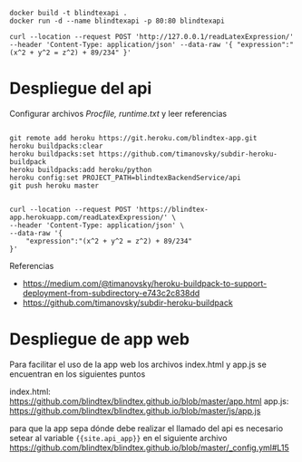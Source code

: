 

```
docker build -t blindtexapi .
docker run -d --name blindtexapi -p 80:80 blindtexapi
```

```
curl --location --request POST 'http://127.0.0.1/readLatexExpression/' --header 'Content-Type: application/json' --data-raw '{ "expression":"(x^2 + y^2 = z^2) + 89/234" }'
```

# Despliegue del api

Configurar archivos _Procfile, runtime.txt_ y leer referencias
```

git remote add heroku https://git.heroku.com/blindtex-app.git
heroku buildpacks:clear
heroku buildpacks:set https://github.com/timanovsky/subdir-heroku-buildpack
heroku buildpacks:add heroku/python
heroku config:set PROJECT_PATH=blindtexBackendService/api
git push heroku master


curl --location --request POST 'https://blindtex-app.herokuapp.com/readLatexExpression/' \
--header 'Content-Type: application/json' \
--data-raw '{
    "expression":"(x^2 + y^2 = z^2) + 89/234" 
}'
```

Referencias
* https://medium.com/@timanovsky/heroku-buildpack-to-support-deployment-from-subdirectory-e743c2c838dd
* https://github.com/timanovsky/subdir-heroku-buildpack


# Despliegue de app web

Para facilitar el uso de la app web los archivos index.html y app.js se encuentran en los siguientes puntos

index.html: https://github.com/blindtex/blindtex.github.io/blob/master/app.html
app.js: https://github.com/blindtex/blindtex.github.io/blob/master/js/app.js

para que la app sepa dónde debe realizar el llamado del api es necesario setear al variable `{{site.api_app}}` en el siguiente archivo https://github.com/blindtex/blindtex.github.io/blob/master/_config.yml#L15
